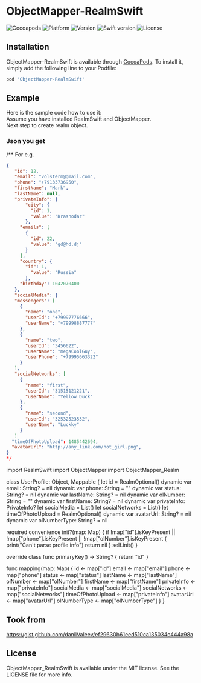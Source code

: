 # ObjectMapper-RealmSwift

![Cocoapods](https://img.shields.io/badge/pod-available-brightgreen.svg?style=flat)
![Platform](https://img.shields.io/badge/platform-ios-blue.svg?style=flat)
![Version](https://img.shields.io/badge/version-0.1.0-blue.svg?style=flat)
![Swift version](https://img.shields.io/badge/Swift-3.0-orange.svg?style=flat)
![License](https://img.shields.io/badge/license-MIT-lightgrey.svg?style=flat)
 
## Installation

ObjectMapper-RealmSwift is available through [CocoaPods](http://cocoapods.org). To install
it, simply add the following line to your Podfile:

```ruby
pod 'ObjectMapper-RealmSwift'
```

## Example

Here is the sample code how to use it:  
Assume you have installed RealmSwift and ObjectMapper.  
Next step to create realm object. 

### Json you get
/**
 For e.g.
 ```json
 {
    "id": 12,
    "email": "volsterm@gmail.com",
    "phone": "+79133736950",
    "firstName": "Mark",
    "lastName": null,
    "privateInfo": {
        "city": {
          "id": 1,
          "value": "Krasnodar"
        },
      "emails": [
        {
          "id": 22,
          "value": "gd@hd.dj"
        }
      ],
      "country": {
        "id": 1,
          "value": "Russia"
        },
      "birthday": 1042070400
    },
    "socialMedia": {
    "messengers": [
      {
        "name": "one",
        "userId": "+79997776666",
        "userName": "+79998887777"
      },
      {
        "name": "two",
        "userId": "3456622",
        "userName": "megaCoolGuy",
        "userPhone": "+79995663322"
      }
    ],
    "socialNetworks": [
      {
        "name": "first",
        "userId": "31515121221",
        "userName": "Yellow Duck"
      },
      {
        "name": "second",
        "userId": "32532523532",
        "userName": "Luckky"
      }
    ]
   "timeOfPhotoUpload": 1485442694,
   "avatarUrl": "http://any_link.com/hot_girl.png",
 }
 */
```



import RealmSwift
import ObjectMapper
import ObjectMapper_Realm

class UserProfile: Object, Mappable {
  let id = RealmOptional<Int>()
  dynamic var email: String? = nil
  dynamic var phone: String = ""
  dynamic var status: String? = nil
  dynamic var lastName: String? = nil
  dynamic var olNumber: String = ""
  dynamic var firstName: String? = nil
  dynamic var privateInfo: PrivateInfo?
  let socialMedia = List<Messenger>()
  let socialNetworks = List<SocialNetwork>()
  let timeOfPhotoUpload = RealmOptional<Double>()
  dynamic var avatarUrl: String? = nil
  dynamic var olNumberType: String? = nil
  
  required convenience init?(map: Map) {
    if
        !map["id"].isKeyPresent ||
        !map["phone"].isKeyPresent ||
        !map["olNumber"].isKeyPresent
    {
      print("Can't parse profile info")
      return nil
    }
    self.init()
  }
  
  override class func primaryKey() -> String? {
    return "id"
  }
  
  func mapping(map: Map) {
    id                <- map["id"]
    email             <- map["email"]
    phone             <- map["phone"]
    status            <- map["status"]
    lastName          <- map["lastName"]
    olNumber          <- map["olNumber"]
    firstName         <- map["firstName"]
    privateInfo       <- map["privateInfo"]
    socialMedia       <- map["socialMedia"]
    socialNetworks    <- map["socialNetworks"]
    timeOfPhotoUpload <- map["privateInfo"]
    avatarUrl         <- map["avatarUrl"]
    olNumberType      <- map["olNumberType"]
  }
}


## Took from

https://gist.github.com/danilValeev/ef29630b61eed510ca135034c444a98a

## License

ObjectMapper_RealmSwift is available under the MIT license. See the LICENSE file for more info.
